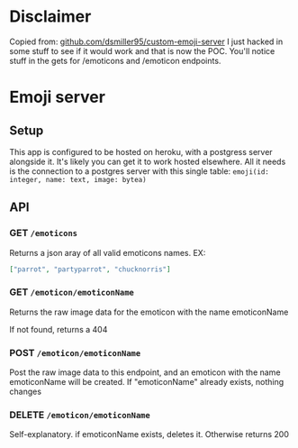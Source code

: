 # Disclaimer

Copied from: [github.com/dsmiller95/custom-emoji-server](https://github.com/dsmiller95/custom-emoji-server) I just hacked in some stuff to see if it would work and that is now the POC. You'll notice stuff in the gets for /emoticons and /emoticon endpoints.

# Emoji server

## Setup

This app is configured to be hosted on heroku, with a postgress server alongside it. It's likely you can get it to work hosted elsewhere. All it needs is the connection to a postgres server with this single table: `emoji(id: integer, name: text, image: bytea)`

## API

### GET `/emoticons`

Returns a json aray of all valid emoticons names. EX:

```json
["parrot", "partyparrot", "chucknorris"]
```

### GET `/emoticon/emoticonName`

Returns the raw image data for the emoticon with the name emoticonName

If not found, returns a 404

### POST `/emoticon/emoticonName`

Post the raw image data to this endpoint, and an emoticon with the name emoticonName will be created. If "emoticonName" already exists, nothing changes

### DELETE `/emoticon/emoticonName`

Self-explanatory. if emoticonName exists, deletes it. Otherwise returns 200